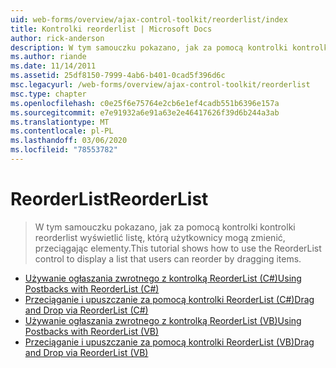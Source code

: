```yaml
---
uid: web-forms/overview/ajax-control-toolkit/reorderlist/index
title: Kontrolki reorderlist | Microsoft Docs
author: rick-anderson
description: W tym samouczku pokazano, jak za pomocą kontrolki kontrolki reorderlist wyświetlić listę, którą użytkownicy mogą zmienić, przeciągając elementy.
ms.author: riande
ms.date: 11/14/2011
ms.assetid: 25df8150-7999-4ab6-b401-0cad5f396d6c
msc.legacyurl: /web-forms/overview/ajax-control-toolkit/reorderlist
msc.type: chapter
ms.openlocfilehash: c0e25f6e75764e2cb6e1ef4cadb551b6396e157a
ms.sourcegitcommit: e7e91932a6e91a63e2e46417626f39d6b244a3ab
ms.translationtype: MT
ms.contentlocale: pl-PL
ms.lasthandoff: 03/06/2020
ms.locfileid: "78553782"
---
```

# <a name="reorderlist"></a><span data-ttu-id="70662-103">ReorderList</span><span class="sxs-lookup"><span data-stu-id="70662-103">ReorderList</span></span>

> <span data-ttu-id="70662-104">W tym samouczku pokazano, jak za pomocą kontrolki kontrolki reorderlist wyświetlić listę, którą użytkownicy mogą zmienić, przeciągając elementy.</span><span class="sxs-lookup"><span data-stu-id="70662-104">This tutorial shows how to use the ReorderList control to display a list that users can reorder by dragging items.</span></span>

- [<span data-ttu-id="70662-105">Używanie ogłaszania zwrotnego z kontrolką ReorderList (C#)</span><span class="sxs-lookup"><span data-stu-id="70662-105">Using Postbacks with ReorderList (C#)</span></span>](using-postbacks-with-reorderlist-cs.md)
- [<span data-ttu-id="70662-106">Przeciąganie i upuszczanie za pomocą kontrolki ReorderList (C#)</span><span class="sxs-lookup"><span data-stu-id="70662-106">Drag and Drop via ReorderList (C#)</span></span>](drag-and-drop-via-reorderlist-cs.md)
- [<span data-ttu-id="70662-107">Używanie ogłaszania zwrotnego z kontrolką ReorderList (VB)</span><span class="sxs-lookup"><span data-stu-id="70662-107">Using Postbacks with ReorderList (VB)</span></span>](using-postbacks-with-reorderlist-vb.md)
- [<span data-ttu-id="70662-108">Przeciąganie i upuszczanie za pomocą kontrolki ReorderList (VB)</span><span class="sxs-lookup"><span data-stu-id="70662-108">Drag and Drop via ReorderList (VB)</span></span>](drag-and-drop-via-reorderlist-vb.md)
